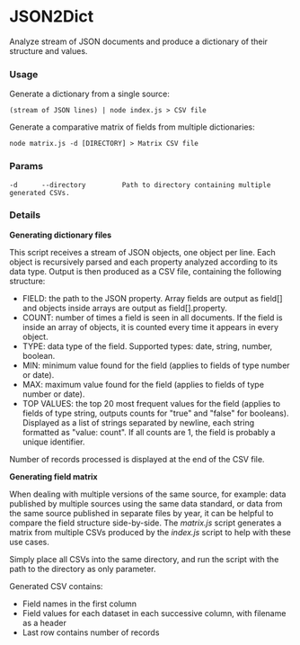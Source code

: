 # JSON2Dict

Analyze stream of JSON documents and produce a dictionary of their structure and values.

### Usage

Generate a dictionary from a single source:

```
(stream of JSON lines) | node index.js > CSV file
```

Generate a comparative matrix of fields from multiple dictionaries:

```
node matrix.js -d [DIRECTORY] > Matrix CSV file
```

### Params

```
-d      --directory         Path to directory containing multiple generated CSVs.
```

### Details

**Generating dictionary files**

This script receives a stream of JSON objects, one object per line. Each object is recursively parsed and each property analyzed according to its data type. Output is then produced as a CSV file, containing the following structure:

- FIELD: the path to the JSON property. Array fields are output as field[] and objects inside arrays are output as field[].property.
- COUNT: number of times a field is seen in all documents. If the field is inside an array of objects, it is counted every time it appears in every object.
- TYPE: data type of the field. Supported types: date, string, number, boolean.
- MIN: minimum value found for the field (applies to fields of type number or date).
- MAX: maximum value found for the field (applies to fields of type number or date).
- TOP VALUES: the top 20 most frequent values for the field (applies to fields of type string, outputs counts for "true" and "false" for booleans). Displayed as a list of strings separated by newline, each string formatted as "value: count". If all counts are 1, the field is probably a unique identifier.

Number of records processed is displayed at the end of the CSV file.

**Generating field matrix**

When dealing with multiple versions of the same source, for example: data published by multiple sources using the same data standard, or data from the same source published in separate files by year, it can be helpful to compare the field structure side-by-side. The *matrix.js* script generates a matrix from multiple CSVs produced by the *index.js* script to help with these use cases.

Simply place all CSVs into the same directory, and run the script with the path to the directory as only parameter.

Generated CSV contains:
- Field names in the first column
- Field values for each dataset in each successive column, with filename as a header
- Last row contains number of records
